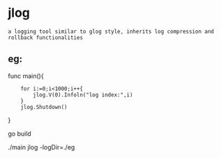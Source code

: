 # jlog
    a logging tool similar to glog style, inherits log compression and rollback functionalities

## eg:

func main(){

		for i:=0;i<1000;i++{
			jlog.V(0).Infoln("log index:",i)
		}
		jlog.Shutdown()
}		

go build

./main jlog -logDir=./eg

  
